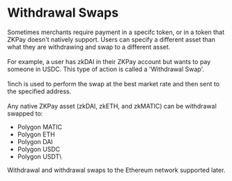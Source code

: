 # Withdrawal Swaps

Sometimes merchants require payment in a specifc token, or in a token that ZKPay doesn't natively support. Users can specify a different asset than what they are withdrawing and swap to a different asset.\
\
For example, a user has zkDAI in their ZKPay account but wants to pay someone in USDC. This type of action is called a 'Withdrawal Swap'. \
\
1inch is used to perform the swap at the best market rate and then sent to the specified address. \
\
Any native ZKPay asset (zkDAI, zkETH, and zkMATIC) can be withdrawal swapped to:

* Polygon MATIC
* Polygon ETH
* Polygon DAI
* Polygon USDC
* Polygon USDT\


Withdrawal and withdrawal swaps to the Ethereum network supported later.&#x20;
